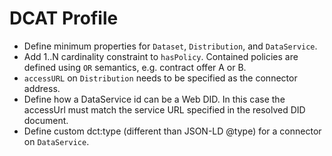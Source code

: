 # DCAT Profile

- Define minimum properties for `Dataset`, `Distribution`, and `DataService`.
- Add 1..N cardinality constraint to `hasPolicy`. Contained policies are defined using `OR` semantics, e.g. contract offer A or B.
- `accessURL` on `Distribution` needs to be specified as the connector address.
- Define how a DataService id can be a Web DID. In this case the accessUrl must match the service URL specified in the resolved DID document.
- Define custom dct:type (different than JSON-LD @type) for a connector on `DataService`. 
